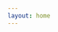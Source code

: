 ```yaml
---
layout: home
---
```


<!-- Mastodon verification -->
<a rel="me" href="https://fediscience.org/@savi"></a>
